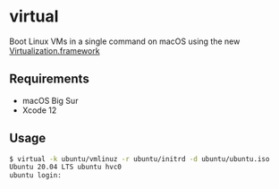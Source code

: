 # virtual

Boot Linux VMs in a single command on macOS using the new [Virtualization.framework](https://developer.apple.com/documentation/virtualization)

## Requirements

- macOS Big Sur
- Xcode 12

## Usage

```bash
$ virtual -k ubuntu/vmlinuz -r ubuntu/initrd -d ubuntu/ubuntu.iso
Ubuntu 20.04 LTS ubuntu hvc0
ubuntu login:
```
